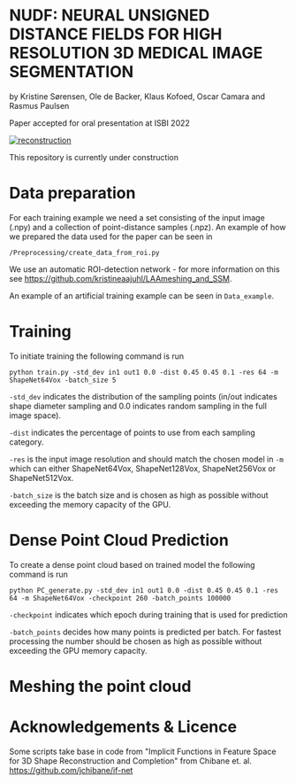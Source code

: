 # NUDF: NEURAL UNSIGNED DISTANCE FIELDS FOR HIGH RESOLUTION 3D MEDICAL IMAGE SEGMENTATION
by Kristine Sørensen, Ole de Backer, Klaus Kofoed, Oscar Camara and Rasmus Paulsen

Paper accepted for oral presentation at ISBI 2022 

[![reconstruction](results_v3_cropped.png)](results_v3_cropped.png)

This repository is currently under construction

# Data preparation
For each training example we need a set consisting of the input image (.npy) and a collection of point-distance samples (.npz).
An example of how we prepared the data used for the paper can be seen in 

```
/Preprocessing/create_data_from_roi.py
```

We use an automatic ROI-detection network - for more information on this see https://github.com/kristineaajuhl/LAAmeshing_and_SSM.

An example of an artificial training example can be seen in ```Data_example```.

# Training 
To initiate training the following command is run
```
python train.py -std_dev in1 out1 0.0 -dist 0.45 0.45 0.1 -res 64 -m ShapeNet64Vox -batch_size 5
```
```-std_dev``` indicates the distribution of the sampling points (in/out indicates shape diameter sampling and 0.0 indicates random sampling in the full image space). 

```-dist``` indicates the percentage of points to use from each sampling category. 

```-res``` is the input image resolution and should match the chosen model in ```-m``` which can either ShapeNet64Vox, ShapeNet128Vox, ShapeNet256Vox or ShapeNet512Vox.

```-batch_size``` is the batch size and is chosen as high as possible without exceeding the memory capacity of the GPU.

# Dense Point Cloud Prediction
To create a dense point cloud based on trained model the following command is run
```
python PC_generate.py -std_dev in1 out1 0.0 -dist 0.45 0.45 0.1 -res 64 -m ShapeNet64Vox -checkpoint 260 -batch_points 100000
```

```-checkpoint``` indicates which epoch during training that is used for prediction

```-batch_points``` decides how many points is predicted per batch. For fastest processing the number should be chosen as high as possible without exceeding the GPU memory capacity. 

# Meshing the point cloud



# Acknowledgements & Licence
Some scripts take base in code from "Implicit Functions in Feature Space for 3D Shape Reconstruction and Completion" from Chibane et. al. https://github.com/jchibane/if-net



